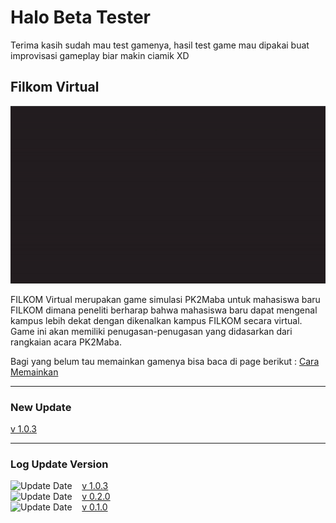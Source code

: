 # Halo Beta Tester

Terima kasih sudah mau test gamenya, hasil test game mau dipakai buat improvisasi gameplay biar makin ciamik XD
## Filkom Virtual
![Preview](images/filkom-virtual.gif)
<!-- ![Preview](images/preview-filkom-virtual.png) -->

FILKOM Virtual merupakan game simulasi PK2Maba untuk mahasiswa baru FILKOM dimana peneliti berharap bahwa mahasiswa baru dapat mengenal kampus lebih dekat dengan dikenalkan kampus FILKOM secara virtual. Game ini akan memiliki penugasan-penugasan yang didasarkan dari rangkaian acara PK2Maba.

Bagi yang belum tau memainkan gamenya bisa baca di page berikut : [Cara Memainkan](cara-bermain)

***
### New Update
[v 1.0.3](pengujian-akhir)

***

### Log Update Version
![Update Date](https://img.shields.io/badge/-28%20Juni%202022-brightgreen) &nbsp;&nbsp; [v 1.0.3](pengujian-akhir) <br>
![Update Date](https://img.shields.io/badge/-05%20Juni%202022-brightgreen) &nbsp;&nbsp; [v 0.2.0](pengujian-2) <br>
![Update Date](https://img.shields.io/badge/-24%20Mei%202022-brightgreen) &nbsp;&nbsp; [v 0.1.0](pengujian-1) <br>
